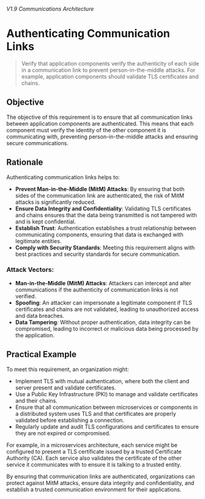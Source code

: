 *V1.9 Communications Architecture*

# Authenticating Communication Links

> Verify that application components verify the authenticity of each side in a communication link to prevent person-in-the-middle attacks. For example, application components should validate TLS certificates and chains.

## Objective
The objective of this requirement is to ensure that all communication links between application components are authenticated. This means that each component must verify the identity of the other component it is communicating with, preventing person-in-the-middle attacks and ensuring secure communications.

## Rationale
Authenticating communication links helps to:
- **Prevent Man-in-the-Middle (MitM) Attacks**: By ensuring that both sides of the communication link are authenticated, the risk of MitM attacks is significantly reduced.
- **Ensure Data Integrity and Confidentiality**: Validating TLS certificates and chains ensures that the data being transmitted is not tampered with and is kept confidential.
- **Establish Trust**: Authentication establishes a trust relationship between communicating components, ensuring that data is exchanged with legitimate entities.
- **Comply with Security Standards**: Meeting this requirement aligns with best practices and security standards for secure communication.

### Attack Vectors:
- **Man-in-the-Middle (MitM) Attacks**: Attackers can intercept and alter communications if the authenticity of communication links is not verified.
- **Spoofing**: An attacker can impersonate a legitimate component if TLS certificates and chains are not validated, leading to unauthorized access and data breaches.
- **Data Tampering**: Without proper authentication, data integrity can be compromised, leading to incorrect or malicious data being processed by the application.

## Practical Example
To meet this requirement, an organization might:
- Implement TLS with mutual authentication, where both the client and server present and validate certificates.
- Use a Public Key Infrastructure (PKI) to manage and validate certificates and their chains.
- Ensure that all communication between microservices or components in a distributed system uses TLS and that certificates are properly validated before establishing a connection.
- Regularly update and audit TLS configurations and certificates to ensure they are not expired or compromised.

For example, in a microservices architecture, each service might be configured to present a TLS certificate issued by a trusted Certificate Authority (CA). Each service also validates the certificate of the other service it communicates with to ensure it is talking to a trusted entity.

By ensuring that communication links are authenticated, organizations can protect against MitM attacks, ensure data integrity and confidentiality, and establish a trusted communication environment for their applications.
